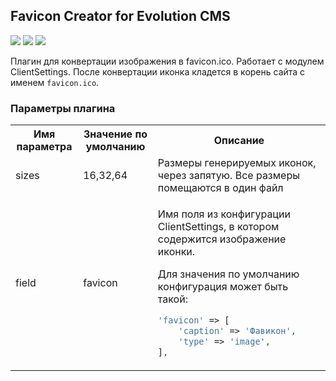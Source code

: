 ## Favicon Creator for Evolution CMS

<img src="https://img.shields.io/badge/PHP-%3E=5.6-green.svg?php=5.6"> <img src="https://img.shields.io/badge/EVO-%3E1.4.0-blue.svg"> <img src="https://img.shields.io/badge/CS-%3E=1.2.1-yellow.svg">

Плагин для конвертации изображения в favicon.ico. Работает с модулем ClientSettings. После конвертации иконка кладется в корень сайта с именем `favicon.ico`.

### Параметры плагина

<table width="100%">
<tr><th>Имя параметра</th><th>Значение по умолчанию</th><th>Описание</th></tr>
<tr><td>sizes</td><td>16,32,64</td><td>Размеры генерируемых иконок, через запятую. Все размеры помещаются в один файл</td></tr>
<tr><td>field</td><td>favicon</td><td>

Имя поля из конфигурации ClientSettings, в котором содержится изображение иконки.

Для значения по умолчанию конфигурация может быть такой:
```php
'favicon' => [
    'caption' => 'Фавикон',
    'type' => 'image',
],
```

</td></tr>
</table>

